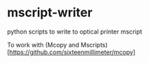 # mscript-writer
python scripts to write to optical printer mscript

To work with (Mcopy and Mscripts)[https://github.com/sixteenmillimeter/mcopy]
